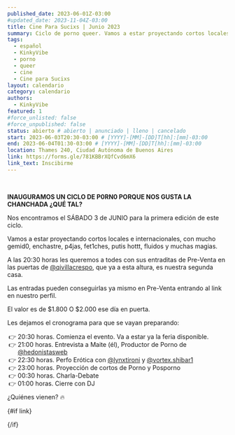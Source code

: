 ```yaml
---
published_date: 2023-06-01Z-03:00
#updated_date: 2023-11-04Z-03:00
title: Cine Para Sucixs | Junio 2023
summary: Ciclo de porno queer. Vamos a estar proyectando cortos locales e internacionales, con mucho gemid0, enchastre, p4jas, fet1ches, putis hottt, fluidos y muchas magias.
tags:
  - español
  - KinkyVibe
  - porno
  - queer
  - cine
  - Cine para Sucixs
layout: calendario
category: calendario
authors:
  - KinkyVibe
featured: 1
#force_unlisted: false
#force_unpublished: false
status: abierto # abierto | anunciado | lleno | cancelado
start: 2023-06-03T20:30-03:00 # [YYYY]-[MM]-[DD]T[hh]:[mm]-03:00
end: 2023-06-04T01:30-03:00 # [YYYY]-[MM]-[DD]T[hh]:[mm]-03:00
location: Thames 240, Ciudad Autónoma de Buenos Aires
link: https://forms.gle/781KBBrXQfCvd6mX6
link_text: Inscibirme
---
```


<script>
    import pag1 from '$lib/posts/media/cine-para-sucixs/1.webp';
    import pag2 from '$lib/posts/media/cine-para-sucixs/2.webp';
</script>

<div class="col-2">
<img src={pag1} alt="" />
<img src={pag2} alt="" />
</div>

**INAUGURAMOS UN CICLO DE P0RN0 PORQUE NOS GUSTA LA CHANCHADA ¿QUÉ TAL?**

Nos encontramos el SÁBADO 3 de JUNIO para la primera edición de este ciclo.

Vamos a estar proyectando cortos locales e internacionales, con mucho gemid0, enchastre, p4jas, fet1ches, putis hottt, fluidos y muchas magias.

A las 20:30 horas les queremos a todes con sus entraditas de Pre-Venta en las puertas de [@qivillacrespo](https://instagram.com/qivillacrespo), que ya a esta altura, es nuestra segunda casa.

Las entradas pueden conseguirlas ya mismo en Pre-Venta entrando al link en nuestro perfil.

El valor es de $1.800
O $2.000 ese día en puerta.

Les dejamos el cronograma para que se vayan preparando:

- 20:30 horas. Comienza el evento. Va a estar ya la feria disponible.
- 21:00 horas. Entrevista a Maite (él), Productor de Porno de [@hedonistasweb](https://instagram.com/hedonistasweb)
- 22:30 horas. Perfo Erótica con [@lynxtironi](https://instagram.com/lynxtironi) y [@vortex.shibar1](https://instagram.com/vortex.shibar1)
- 23:00 horas. Proyección de cortos de Porno y Posporno
- 00:30 horas. Charla-Debate
- 01:00 horas. Cierre con DJ

¿Quiénes vienen? 🔥

{#if link}

{/if}

<style>
    li {
        list-style-type: '👉 ';
    }
    a {
      color: #222;
      /* text-decoration: none; */
      text-decoration-color: var(--1);
    }
</style>
